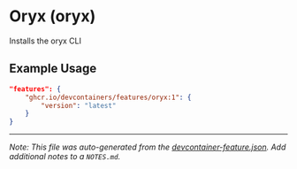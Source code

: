 
# Oryx (oryx)

Installs the oryx CLI

## Example Usage

```json
"features": {
    "ghcr.io/devcontainers/features/oryx:1": {
        "version": "latest"
    }
}
```





---

_Note: This file was auto-generated from the [devcontainer-feature.json](https://github.com/devcontainers/features/blob/main/src/oryx/devcontainer-feature.json).  Add additional notes to a `NOTES.md`._
